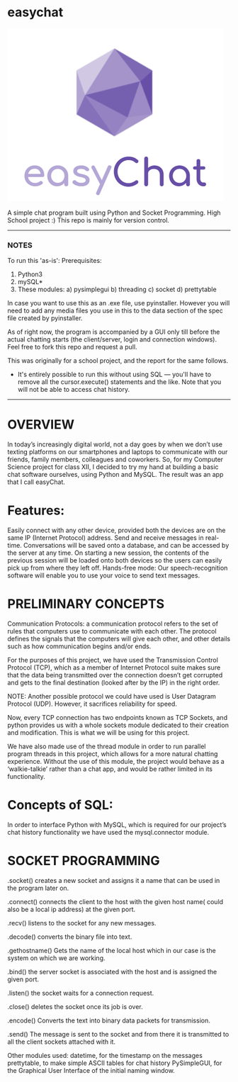 # easychat

![easychat](assets/ecgit.png)

A simple chat program built using Python and Socket Programming. High School project :)
This repo is mainly for version control.

---------------------------------------------------------------------------------------
### NOTES
To run this 'as-is':
Prerequisites:
1) Python3
2) mySQL*
2) These modules:
  a) pysimplegui
  b) threading
  c) socket
  d) prettytable

In case you want to use this as an .exe file, use pyinstaller. However you will need to add any media files you use in this to the data section of the spec file created by pyinstaller.

As of right now, the program is accompanied by a GUI only till before the actual chatting starts (the client/server, login and connection windows). Feel free to fork this repo and request a pull.

This was originally for a school project, and the report for the same follows.

* It's entirely possible to run this without using SQL — you'll have to remove all the cursor.execute() statements and the like. Note that you will not be able to access chat history.
----------------------------------------------------------------------------------------


# OVERVIEW
In today’s increasingly digital world, not a day goes by when we don’t use texting platforms on our smartphones and laptops to communicate with our friends, family members, colleagues and coworkers. So, for my Computer Science project for class XII, I decided to try my hand at building a basic chat software ourselves, using Python and MySQL. The result was an app that I call easyChat.

# Features:
Easily connect with any other device, provided both the devices are on the same IP (Internet Protocol) address.
Send and receive messages in real-time.
Conversations will be saved onto a database, and can be accessed by the server at any time. On starting a new session, the contents of the previous session will be loaded onto both devices so the users can easily pick up from where they left off.
Hands-free mode: Our speech-recognition software will enable you to use your voice to send text messages.

# PRELIMINARY CONCEPTS
Communication Protocols: a communication protocol refers to the set of rules that computers use to communicate with each other. The protocol defines the signals that the computers will give each other, and other details such as how communication begins and/or ends.

For the purposes of this project, we have used the Transmission Control Protocol (TCP), which as a member of Internet Protocol suite makes sure that the data being transmitted over the connection doesn’t get corrupted and gets to the final destination (looked after by the IP) in the right order.

NOTE: Another possible protocol we could have used is User Datagram Protocol (UDP). However, it sacrifices reliability for speed.

Now, every TCP connection has two endpoints known as TCP Sockets, and python provides us with a whole sockets module dedicated to their creation and modification. This is what we will be using for this project.

We have also made use of the thread module in order to run parallel program threads in this project, which allows for a more natural chatting experience. Without the use of this module, the project would behave as a ‘walkie-talkie’ rather than a chat app, and would be rather limited in its functionality.

# Concepts of SQL:
In order to interface Python with MySQL, which is required for our project’s chat history functionality we have used the mysql.connector module.

# SOCKET PROGRAMMING
.socket() creates a new socket and assigns it a name that can be used in the program later on.

.connect() connects the client to the host with the given host name( could also be a local ip address) at the given port.

.recv() listens to the socket for any new messages.

.decode() converts the binary file into text.

.gethostname() Gets the name of the local host which in our case is the system on which we are working.

.bind() the server socket is associated with the host and is assigned the given port.

.listen() the socket waits for a connection request.

.close() deletes the socket once its job is over.

.encode() Converts the text into binary data packets for transmission.

.send() The message is sent to the socket and from there it is transmitted to all the client sockets attached with it.

Other modules used:
datetime, for the timestamp on the messages
prettytable,  to make simple ASCII tables for chat history
PySimpleGUI, for the Graphical User Interface of the initial naming window.
